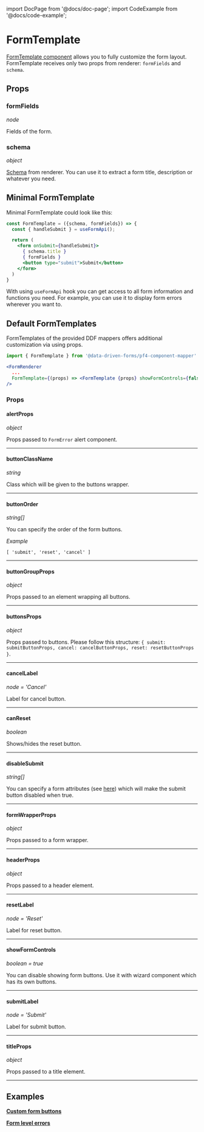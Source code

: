 import DocPage from '@docs/doc-page';
import CodeExample from '@docs/code-example';

<DocPage>

# FormTemplate

[FormTemplate component](/components/renderer#formtemplate) allows you to fully customize the form layout. FormTemplate receives only two props from renderer: `formFields` and `schema`.

## Props

### formFields

*node*

Fields of the form.

### schema

*object*

[Schema](/components/renderer#schema) from renderer. You can use it to extract a form title, description or whatever you need.

## Minimal FormTemplate

Minimal FormTemplate could look like this:

```jsx
const FormTemplate = ({schema, formFields}) => {
  const { handleSubmit } = useFormApi();

  return (
    <form onSubmit={handleSubmit}>
      { schema.title }
      { formFields }
      <button type="submit">Submit</button>
    </form>
  )
}
```

With using `useFormApi` hook you can get access to all form information and functions you need. For example, you can use it to display form errors wherever you want to.

## Default FormTemplates

FormTemplates of the provided DDF mappers offers additional customization via using props.

```jsx
import { FormTemplate } from '@data-driven-forms/pf4-component-mapper'

<FormRenderer
  ...
  FormTemplate={(props) => <FormTemplate {props} showFormControls={false} ... />}
/>
```

### Props

#### alertProps

*object*

Props passed to `FormError` alert component.

---

#### buttonClassName

*string*

Class which will be given to the buttons wrapper.

---

#### buttonOrder

*string[]*

You can specify the order of the form buttons.

*Example*

`[ 'submit', 'reset', 'cancel' ]`

---
#### buttonGroupProps

*object*

Props passed to an element wrapping all buttons.

---
#### buttonsProps

*object*

Props passed to buttons. Please follow this structure: `{ submit: submitButtonProps, cancel: cancelButtonProps, reset: resetButtonProps }`.

---
#### cancelLabel

*node = 'Cancel'*

Label for cancel button.

---
#### canReset

*boolean*

Shows/hides the reset button.

---
#### disableSubmit

*string[]*

You can specify a form attributes (see [here](https://final-form.org/docs/final-form/types/FormState)) which will make the submit button disabled when true.

---
#### formWrapperProps

*object*

Props passed to a form wrapper.

---

#### headerProps

*object*

Props passed to a header element.

---

#### resetLabel

*node = 'Reset'*

Label for reset button.

---

#### showFormControls

*boolean = true*

You can disable showing form buttons. Use it with wizard component which has its own buttons.

---

#### submitLabel

*node = 'Submit'*

Label for submit button.

---

#### titleProps

*object*

Props passed to a title element.

---

## Examples

**[Custom form buttons](/examples/custom-form-buttons)**

**[Form level errors](/examples/form-level-errors)**

</DocPage>
